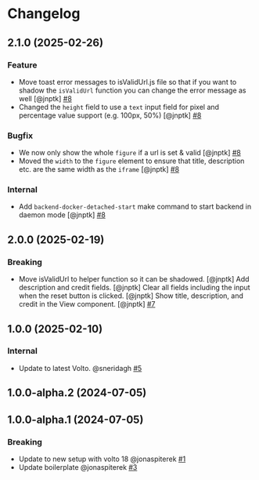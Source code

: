 # Changelog

<!-- You should *NOT* be adding new change log entries to this file.
     You should create a file in the news directory instead.
     For helpful instructions, please see:
     https://6.docs.plone.org/volto/developer-guidelines/contributing.html#create-a-pull-request
-->

<!-- towncrier release notes start -->

## 2.1.0 (2025-02-26)

### Feature

- Move toast error messages to isValidUrl.js file so that if you want to shadow the `isValidUrl` function you can change the error message as well [@jnptk] [#8](https://github.com/kitconcept/volto-iframe-block/issue/8)
- Changed the `height` field to use a `text` input field for pixel and percentage value support (e.g. 100px, 50%) [@jnptk] [#8](https://github.com/kitconcept/volto-iframe-block/issue/8)

### Bugfix

- We now only show the whole `figure` if a url is set & valid [@jnptk] [#8](https://github.com/kitconcept/volto-iframe-block/issue/8)
- Moved the `width` to the `figure` element to ensure that title, description etc. are the same width as the `iframe` [@jnptk] [#8](https://github.com/kitconcept/volto-iframe-block/issue/8)

### Internal

- Add `backend-docker-detached-start` make command to start backend in daemon mode [@jnptk] [#8](https://github.com/kitconcept/volto-iframe-block/issue/8)

## 2.0.0 (2025-02-19)

### Breaking

- Move isValidUrl to helper function so it can be shadowed. [@jnptk]
  Add description and credit fields. [@jnptk]
  Clear all fields including the input when the reset button is clicked. [@jnptk]
  Show title, description, and credit in the View component. [@jnptk] [#7](https://github.com/kitconcept/volto-iframe-block/issue/7)

## 1.0.0 (2025-02-10)

### Internal

- Update to latest Volto. @sneridagh [#5](https://github.com/kitconcept/volto-iframe-block/issue/5)

## 1.0.0-alpha.2 (2024-07-05)

## 1.0.0-alpha.1 (2024-07-05)

### Breaking

- Update to new setup with volto 18 @jonaspiterek [#1](https://github.com/kitconcept/volto-iframe-block/issue/1)
- Update boilerplate @jonaspiterek [#3](https://github.com/kitconcept/volto-iframe-block/issue/3)
